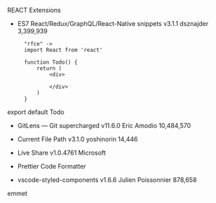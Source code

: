REACT Extensions

- ES7 React/Redux/GraphQL/React-Native snippets
v3.1.1
dsznajder
3,399,939

        "rfce" ->
        import React from 'react'

        function Todo() {
            return (
                <div>
                    
                </div>
            )
        }

export default Todo

- GitLens — Git supercharged
v11.6.0
Eric Amodio
10,484,570

- Current File Path
v3.1.0
yoshinorin
14,446

- Live Share
v1.0.4761
Microsoft

- Prettier Code Formatter

- vscode-styled-components
v1.6.6
Julien Poissonnier
878,658


emmet

